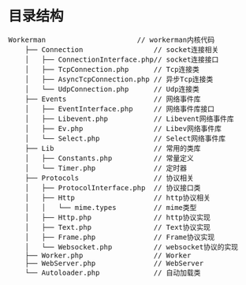 # 目录结构
<pre>
Workerman                      // workerman内核代码
    ├── Connection                 // socket连接相关
    │   ├── ConnectionInterface.php// socket连接接口
    │   ├── TcpConnection.php      // Tcp连接类
    │   ├── AsyncTcpConnection.php // 异步Tcp连接类
    │   └── UdpConnection.php      // Udp连接类
    ├── Events                     // 网络事件库
    │   ├── EventInterface.php     // 网络事件库接口
    │   ├── Libevent.php           // Libevent网络事件库
    │   ├── Ev.php                 // Libev网络事件库
    │   └── Select.php             // Select网络事件库
    ├── Lib                        // 常用的类库
    │   ├── Constants.php          // 常量定义
    │   └── Timer.php              // 定时器
    ├── Protocols                  // 协议相关
    │   ├── ProtocolInterface.php  // 协议接口类
    │   ├── Http                   // http协议相关
    │   │   └── mime.types         // mime类型
    │   ├── Http.php               // http协议实现
    │   ├── Text.php               // Text协议实现
    │   ├── Frame.php              // Frame协议实现
    │   └── Websocket.php          // websocket协议的实现
    ├── Worker.php                 // Worker
    ├── WebServer.php              // WebServer
    └── Autoloader.php             // 自动加载类
</pre>
